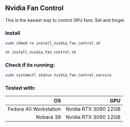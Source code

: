 ## Nvidia Fan Control

This is the easiest way to control GPU fans. Set and forget.

### Install

```bash
sudo chmod +x install_nvidia_fan_control.sh

sh install_nvidia_fan_control.sh
```

### Check if its running:

```bash
sudo systemctl status nvidia_fan_control.service
```

### Tested with:

|OS|GPU|
|-:|-:|
|Fedora 40 Workstation|Nvidia RTX 3060 12GB|
|Nobara 39|Nvidia RTX 3060 12GB|
